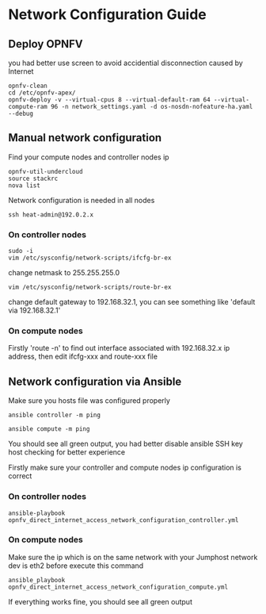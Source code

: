 # Network Configuration Guide
## Deploy OPNFV
you had better use screen to avoid accidential disconnection caused by Internet

```shell
opnfv-clean
cd /etc/opnfv-apex/
opnfv-deploy -v --virtual-cpus 8 --virtual-default-ram 64 --virtual-compute-ram 96 -n network_settings.yaml -d os-nosdn-nofeature-ha.yaml --debug
```
## Manual network configuration 

Find your compute nodes and controller nodes ip
```shell
opnfv-util-undercloud 
source stackrc
nova list
```
Network configuration is needed in all nodes

```shell
ssh heat-admin@192.0.2.x
```
### On controller nodes
```shell
sudo -i
vim /etc/sysconfig/network-scripts/ifcfg-br-ex
```
change netmask to 255.255.255.0
```shell
vim /etc/sysconfig/network-scripts/route-br-ex
```
change default gateway to 192.168.32.1, you can see something like 'default via 192.168.32.1'
### On compute nodes
Firstly 'route -n' to find out interface associated with 192.168.32.x ip address, then edit ifcfg-xxx and route-xxx file
## Network configuration via Ansible 
Make sure you hosts file was configured properly
```shell
ansible controller -m ping 
```
```shell
ansible compute -m ping
```
You should see all green output, you had better disable ansible SSH key host checking for better experience

Firstly make sure your controller and compute nodes ip configuration is correct
### On controller nodes
```shell
ansible-playbook opnfv_direct_internet_access_network_configuration_controller.yml
```
### On compute nodes
Make sure the ip which is on the same network with your Jumphost network dev is eth2 before execute this command
```shell
ansible_playbook opnfv_direct_internet_access_network_configuration_compute.yml
```
If everything works fine, you should see all green output
